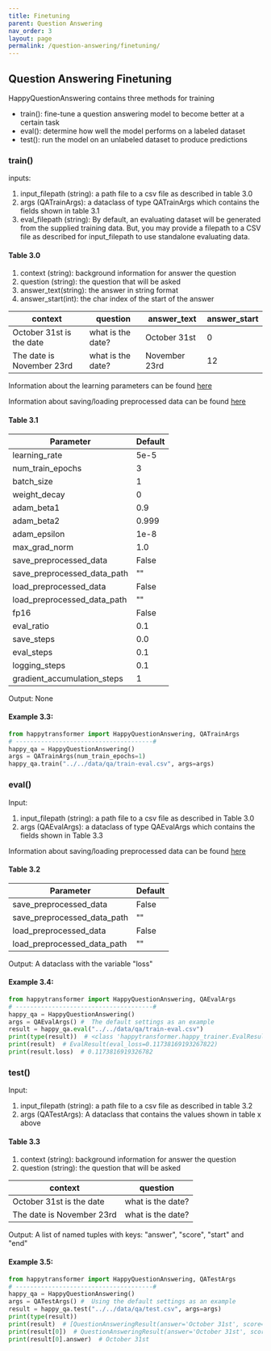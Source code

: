 ```yaml
---
title: Finetuning
parent: Question Answering
nav_order: 3
layout: page
permalink: /question-answering/finetuning/
---
```


## Question Answering Finetuning

HappyQuestionAnswering contains three methods for training 
- train(): fine-tune a question answering model to become better at a certain task
- eval(): determine how well the model performs on a labeled dataset
- test(): run the model on an unlabeled dataset to produce predictions  

### train()

inputs: 
1. input_filepath (string): a path file to a csv file as described in table 3.0
2. args (QATrainArgs): a dataclass of type QATrainArgs which contains the fields shown in table 3.1
3. eval_filepath (string): By default, an evaluating dataset will be generated from the supplied training data. But, you may provide a filepath to a CSV file as described for input_filepath to use standalone evaluating data. 


#### Table 3.0

1. context (string): background information for answer the question
2. question (string): the question that will be asked 
3. answer_text(string): the answer in string format 
4. answer_start(int): the char index of the start of the answer

| context                   | question          | answer_text   | answer_start |
|---------------------------|-------------------|---------------|--------------|
| October 31st is the date  | what is the date? | October 31st  | 0            |
| The date is November 23rd | what is the date? | November 23rd | 12           |



Information about the learning parameters can be found [here](/learning-parameters/)

Information about saving/loading preprocessed data can be found [here](/save-load/)

#### Table 3.1

| Parameter                     | Default |
|-------------------------------|---------|
| learning_rate                 | 5e-5    |
| num_train_epochs              | 3       |
| batch_size                    | 1       |
| weight_decay                  | 0       |
| adam_beta1                    | 0.9     |
| adam_beta2                    | 0.999   |
| adam_epsilon                  | 1e-8    |
| max_grad_norm                 | 1.0     |
| save_preprocessed_data        | False   |
| save_preprocessed_data_path   | ""      |
| load_preprocessed_data        | False   |
| load_preprocessed_data_path   | ""      |
| fp16                          | False   |
| eval_ratio                    | 0.1     |
| save_steps                    | 0.0     |
| eval_steps                    | 0.1     |
| logging_steps                 | 0.1     |
| gradient_accumulation_steps   | 1       |

Output: None
 

#### Example 3.3:
```python
from happytransformer import HappyQuestionAnswering, QATrainArgs
# --------------------------------------#
happy_qa = HappyQuestionAnswering()
args = QATrainArgs(num_train_epochs=1)
happy_qa.train("../../data/qa/train-eval.csv", args=args)

```

### eval()
Input:
1. input_filepath (string): a path file to a csv file as described in Table 3.0
2. args (QAEvalArgs): a dataclass of type QAEvalArgs which contains the fields shown in Table 3.3


Information about saving/loading preprocessed data can be found [here](/save-load-data/)

#### Table 3.2

| Parameter                     |Default|
|-------------------------------|-------|
| save_preprocessed_data        | False |
| save_preprocessed_data_path   | ""    |
| load_preprocessed_data        | False |
| load_preprocessed_data_path   | ""    |



Output: A dataclass with the variable "loss"

#### Example 3.4:
```python
from happytransformer import HappyQuestionAnswering, QAEvalArgs
# --------------------------------------#
happy_qa = HappyQuestionAnswering()
args = QAEvalArgs() #  The default settings as an example
result = happy_qa.eval("../../data/qa/train-eval.csv")
print(type(result))  # <class 'happytransformer.happy_trainer.EvalResult'>
print(result)  # EvalResult(eval_loss=0.11738169193267822)
print(result.loss)  # 0.1173816919326782

```

### test()
Input:
1. input_filepath (string): a path file to a csv file as described in table 3.2
2. args (QATestArgs): A dataclass that contains the values shown in table x above

#### Table 3.3

1. context (string): background information for answer the question
2. question (string): the question that will be asked 

| context                   | question          | 
|---------------------------|-------------------|
| October 31st is the date  | what is the date? |
| The date is November 23rd | what is the date? | 


Output: A list of named tuples with keys: "answer", "score", "start" and "end"


#### Example 3.5:
```python
from happytransformer import HappyQuestionAnswering, QATestArgs
# --------------------------------------#
happy_qa = HappyQuestionAnswering()
args = QATestArgs() #  Using the default settings as an example
result = happy_qa.test("../../data/qa/test.csv", args=args)
print(type(result))
print(result)  # [QuestionAnsweringResult(answer='October 31st', score=0.9939756989479065, start=0, end=12), QuestionAnsweringResult(answer='November 23rd', score=0.967872679233551, start=12, end=25)]
print(result[0])  # QuestionAnsweringResult(answer='October 31st', score=0.9939756989479065, start=0, end=12)
print(result[0].answer)  # October 31st

```

